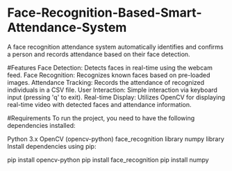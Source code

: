 # Face-Recognition-Based-Smart-Attendance-System
A face recognition attendance system automatically identifies and confirms a person and records attendance based on their face detection.


#Features
Face Detection: Detects faces in real-time using the webcam feed.
Face Recognition: Recognizes known faces based on pre-loaded images.
Attendance Tracking: Records the attendance of recognized individuals in a CSV file.
User Interaction: Simple interaction via keyboard input (pressing 'q' to exit).
Real-time Display: Utilizes OpenCV for displaying real-time video with detected faces and attendance information.

#Requirements
To run the project, you need to have the following dependencies installed:

Python 3.x
OpenCV (opencv-python)
face_recognition library
numpy library
Install dependencies using pip:

pip install opencv-python
pip install face_recognition
pip install numpy
